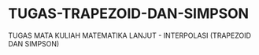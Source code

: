 # TUGAS-TRAPEZOID-DAN-SIMPSON
TUGAS MATA KULIAH MATEMATIKA LANJUT - INTERPOLASI (TRAPEZOID DAN SIMPSON)
